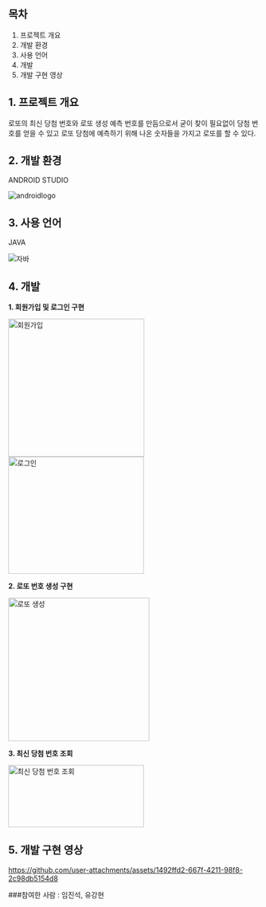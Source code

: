 ## 목차  
1. 프로젝트 개요    
2. 개발 환경  
3. 사용 언어
4. 개발  
5. 개발 구현 영상

## 1. 프로젝트 개요
로또의 최신 당첨 번호와 로또 생성 예측 번호를 만듬으로서 
굳이 찾이 필요없이 당첨 번호를 얻을 수 있고
로또 당첨에 예측하기 위해 나온 숫자들을 가지고 로또를 할 수 있다.


## 2. 개발 환경
ANDROID STUDIO

![androidlogo](https://user-images.githubusercontent.com/62701551/85113140-c676f000-b251-11ea-8863-d20db586a409.png)

## 3. 사용 언어
JAVA

![자바](https://user-images.githubusercontent.com/62701551/85309928-4caf6280-b4ee-11ea-9580-e3d5099bea47.png) 

## 4. 개발 

**1. 회원가입 및 로그인 구현**


<img width="273" height="277" alt="회원가입" src="https://github.com/user-attachments/assets/0a60c041-8840-4f9c-84d7-de8b37a88365" />
<img width="272" height="235" alt="로그인" src="https://github.com/user-attachments/assets/497560be-1c2b-4a35-b745-0edf0d5483bd" />


**2. 로또 번호 생성 구현**


<img width="283" height="288" alt="로또 생성" src="https://github.com/user-attachments/assets/7768084a-acd1-4fc0-88f8-101e444ce034" />

**3. 최신 당첨 번호 조회**


<img width="272" height="125" alt="최신 당첨 번호 조회" src="https://github.com/user-attachments/assets/fda350e2-a027-4bfe-b7c0-7d2dea0cc3f7" />


## 5. 개발 구현 영상
https://github.com/user-attachments/assets/1492ffd2-667f-4211-98f8-2c98db5154d8

###참여한 사람 : 임진석, 유강현
